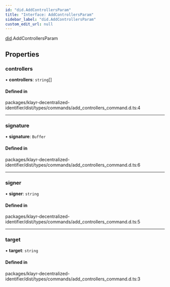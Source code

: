 ```yaml
---
id: "did.AddControllersParam"
title: "Interface: AddControllersParam"
sidebar_label: "did.AddControllersParam"
custom_edit_url: null
---
```


[did](../namespaces/did.md).AddControllersParam

## Properties

### controllers

• **controllers**: `string`[]

#### Defined in

packages/klayr-decentralized-identifier/dist/types/commands/add_controllers_command.d.ts:4

___

### signature

• **signature**: `Buffer`

#### Defined in

packages/klayr-decentralized-identifier/dist/types/commands/add_controllers_command.d.ts:6

___

### signer

• **signer**: `string`

#### Defined in

packages/klayr-decentralized-identifier/dist/types/commands/add_controllers_command.d.ts:5

___

### target

• **target**: `string`

#### Defined in

packages/klayr-decentralized-identifier/dist/types/commands/add_controllers_command.d.ts:3

